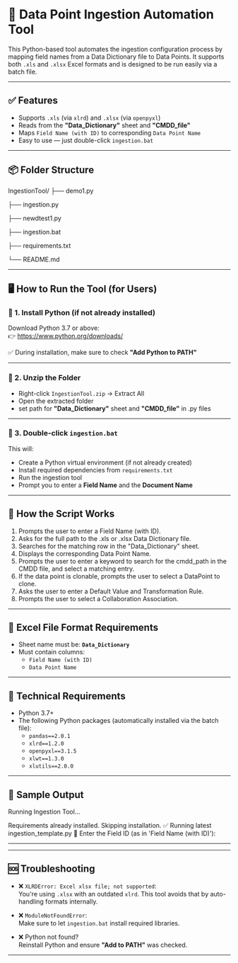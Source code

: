 # 📄 Data Point Ingestion Automation Tool

This Python-based tool automates the ingestion configuration process by mapping field names from a Data Dictionary file to Data Points. It supports both `.xls` and `.xlsx` Excel formats and is designed to be run easily via a batch file.

---

## ✅ Features

- Supports `.xls` (via `xlrd`) and `.xlsx` (via `openpyxl`)
- Reads from the **"Data_Dictionary"** sheet and **"CMDD_file"**
- Maps `Field Name (with ID)` to corresponding `Data Point Name`
- Easy to use — just double-click `ingestion.bat`

---

## 📦 Folder Structure
IngestionTool/
├── demo1.py

├── ingestion.py

├── newdtest1.py

├── ingestion.bat

├── requirements.txt

└── README.md

---

## 🖥️ How to Run the Tool (for Users)

### 🔹 1. **Install Python (if not already installed)**
Download Python 3.7 or above:  
👉 https://www.python.org/downloads/

✅ During installation, make sure to check **"Add Python to PATH"**

---

### 🔹 2. **Unzip the Folder**

- Right-click `IngestionTool.zip` → Extract All
- Open the extracted folder
- set path for **"Data_Dictionary"** sheet and **"CMDD_file"** in .py files

---

### 🔹 3. **Double-click `ingestion.bat`**

This will:
- Create a Python virtual environment (if not already created)
- Install required dependencies from `requirements.txt`
- Run the ingestion tool
- Prompt you to enter a **Field Name** and the **Document Name**

---

## 📝 How the Script Works

1. Prompts the user to enter a Field Name (with ID).
2. Asks for the full path to the .xls or .xlsx Data Dictionary file.
3. Searches for the matching row in the "Data_Dictionary" sheet.
4. Displays the corresponding Data Point Name.
5. Prompts the user to enter a keyword to search for the cmdd_path in the CMDD file, and select a matching entry.
6. If the data point is clonable, prompts the user to select a DataPoint to clone.
7. Asks the user to enter a Default Value and Transformation Rule.
8. Prompts the user to select a Collaboration Association.

---

## 📄 Excel File Format Requirements

- Sheet name must be: **`Data_Dictionary`**
- Must contain columns:
  - `Field Name (with ID)`
  - `Data Point Name`

---

## 🧠 Technical Requirements

- Python 3.7+
- The following Python packages (automatically installed via the batch file):
  - `pandas==2.0.1`
  - `xlrd==1.2.0`
  - `openpyxl==3.1.5`
  - `xlwt==1.3.0`
  - `xlutils==2.0.0`

---

## 💬 Sample Output

  Running Ingestion Tool...

Requirements already installed. Skipping installation.
✅ Running latest ingestion_template.py
🔹 Enter the Field ID (as in 'Field Name (with ID)'):

---

---
## 🆘 Troubleshooting

- ❌ `XLRDError: Excel xlsx file; not supported`:  
  You're using `.xlsx` with an outdated `xlrd`. This tool avoids that by auto-handling formats internally.
  
- ❌ `ModuleNotFoundError`:  
  Make sure to let `ingestion.bat` install required libraries.

- ❌ Python not found?  
  Reinstall Python and ensure **"Add to PATH"** was checked.

---
